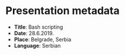 # Presentation metadata

* **Title**: Bash scripting
* **Date**: 28.6.2019.
* **Place**: Belgrade, Serbia
* **Language**: Serbian